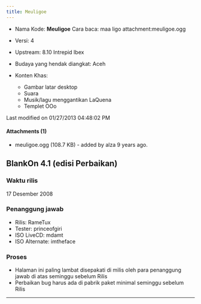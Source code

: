 ```yaml
---
title: Meuligoe
---
```


* Nama Kode: **Meuligoe**
  Cara baca: maa ligo
  attachment:meuligoe.ogg​ 

* Versi: 4
* Upstream: 8.10 Intrepid Ibex
* Budaya yang hendak diangkat: Aceh
* Konten Khas: 
  + Gambar latar desktop
  + Suara 
  + Musik/lagu menggantikan LaQuena
  + Templet OOo 

Last modified on 01/27/2013 04:48:02 PM

#### Attachments (1)
   * meuligoe.ogg​ (108.7 KB) - added by alza 9 years ago.

## BlankOn 4.1 (edisi Perbaikan)

### Waktu rilis

17 Desember 2008

### Penanggung jawab

* Rilis: RameTux
* Tester: princeofgiri
* ISO LiveCD: mdamt
* ISO Alternate: imtheface 

### Proses

* Halaman ini paling lambat disepakati di milis oleh para penanggung jawab di atas seminggu sebelum Rilis
* Perbaikan bug harus ada di pabrik paket minimal seminggu sebelum Rilis 





---
 



